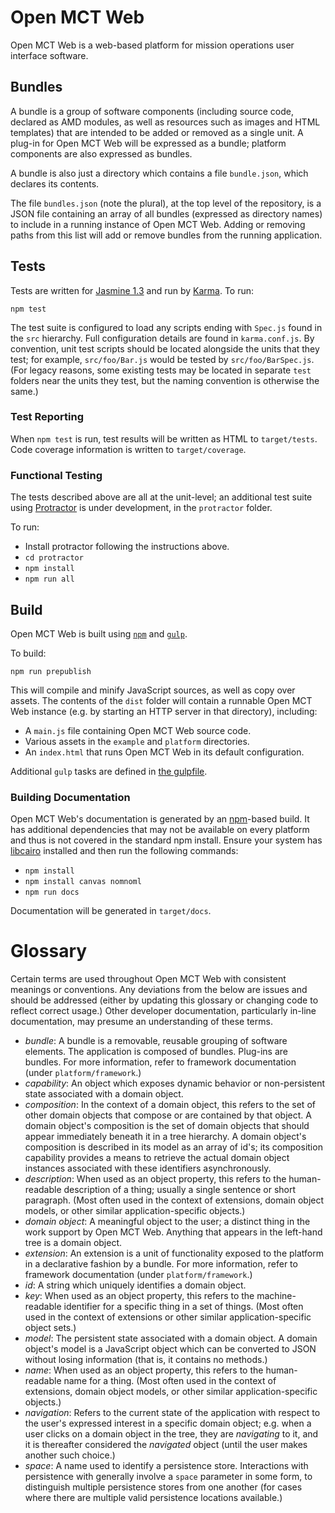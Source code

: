 # Open MCT Web

Open MCT Web is a web-based platform for mission operations user interface
software.

## Bundles

A bundle is a group of software components (including source code, declared
as AMD modules, as well as resources such as images and HTML templates)
that are intended to be added or removed as a single unit. A plug-in for
Open MCT Web will be expressed as a bundle; platform components are also
expressed as bundles.

A bundle is also just a directory which contains a file `bundle.json`,
which declares its contents.

The file `bundles.json` (note the plural), at the top level of the
repository, is a JSON file containing an array of all bundles (expressed as
directory names) to include in a running instance of Open MCT Web. Adding or
removing paths from this list will add or remove bundles from the running
application.

## Tests

Tests are written for [Jasmine 1.3](http://jasmine.github.io/1.3/introduction.html)
and run by [Karma](http://karma-runner.github.io). To run:

`npm test`

The test suite is configured to load any scripts ending with `Spec.js` found
in the `src` hierarchy. Full configuration details are found in
`karma.conf.js`. By convention, unit test scripts should be located
alongside the units that they test; for example, `src/foo/Bar.js` would be
tested by `src/foo/BarSpec.js`. (For legacy reasons, some existing tests may
be located in separate `test` folders near the units they test, but the
naming convention is otherwise the same.)

### Test Reporting

When `npm test` is run, test results will be written as HTML to
`target/tests`. Code coverage information is written to `target/coverage`.


### Functional Testing

The tests described above are all at the unit-level; an additional
test suite using [Protractor](https://angular.github.io/protractor/)
is under development, in the `protractor` folder.

To run:

* Install protractor following the instructions above.
* `cd protractor`
* `npm install`
* `npm run all`

## Build

Open MCT Web is built using [`npm`](http://npmjs.com/)
and [`gulp`](http://gulpjs.com/).

To build:

`npm run prepublish`

This will compile and minify JavaScript sources, as well as copy over assets.
The contents of the `dist` folder will contain a runnable Open MCT Web
instance (e.g. by starting an HTTP server in that directory), including:

* A `main.js` file containing Open MCT Web source code.
* Various assets in the `example` and `platform` directories.
* An `index.html` that runs Open MCT Web in its default configuration.

Additional `gulp` tasks are defined in [the gulpfile](gulpfile.js).

### Building Documentation

Open MCT Web's documentation is generated by an
[npm](https://www.npmjs.com/)-based build.  It has additional dependencies that
may not be available on every platform and thus is not covered in the standard
npm install.  Ensure your system has [libcairo](http://cairographics.org/)
installed and then run the following commands:

* `npm install`
* `npm install canvas nomnoml`
* `npm run docs`

Documentation will be generated in `target/docs`.

# Glossary

Certain terms are used throughout Open MCT Web with consistent meanings
or conventions. Any deviations from the below are issues and should be
addressed (either by updating this glossary or changing code to reflect
correct usage.) Other developer documentation, particularly in-line
documentation, may presume an understanding of these terms.

* _bundle_: A bundle is a removable, reusable grouping of software elements.
  The application is composed of bundles. Plug-ins are bundles. For more
  information, refer to framework documentation (under `platform/framework`.)
* _capability_: An object which exposes dynamic behavior or non-persistent
  state associated with a domain object.
* _composition_: In the context of a domain object, this refers to the set of
  other domain objects that compose or are contained by that object. A domain
  object's composition is the set of domain objects that should appear
  immediately beneath it in a tree hierarchy. A domain object's composition is
  described in its model as an array of id's; its composition capability
  provides a means to retrieve the actual domain object instances associated
  with these identifiers asynchronously.
* _description_: When used as an object property, this refers to the human-readable
  description of a thing; usually a single sentence or short paragraph.
  (Most often used in the context of extensions, domain
  object models, or other similar application-specific objects.)
* _domain object_: A meaningful object to the user; a distinct thing in
  the work support by Open MCT Web. Anything that appears in the left-hand
  tree is a domain object.
* _extension_: An extension is a unit of functionality exposed to the
  platform in a declarative fashion by a bundle. For more
  information, refer to framework documentation (under `platform/framework`.)
* _id_: A string which uniquely identifies a domain object.
* _key_: When used as an object property, this refers to the machine-readable
  identifier for a specific thing in a set of things. (Most often used in the
  context of extensions or other similar application-specific object sets.)
* _model_: The persistent state associated with a domain object. A domain
  object's model is a JavaScript object which can be converted to JSON
  without losing information (that is, it contains no methods.)
* _name_: When used as an object property, this refers to the human-readable
  name for a thing. (Most often used in the context of extensions, domain
  object models, or other similar application-specific objects.)
* _navigation_: Refers to the current state of the application with respect
  to the user's expressed interest in a specific domain object; e.g. when
  a user clicks on a domain object in the tree, they are _navigating_ to
  it, and it is thereafter considered the _navigated_ object (until the
  user makes another such choice.)
* _space_: A name used to identify a persistence store. Interactions with
  persistence with generally involve a `space` parameter in some form, to
  distinguish multiple persistence stores from one another (for cases
  where there are multiple valid persistence locations available.)
